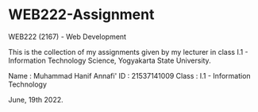 # WEB222-Assignment
WEB222 (2167) - Web Development

This is the collection of my assignments given by my lecturer in class I.1 - Information Technology Science, Yogyakarta State University.

Name    : Muhammad Hanif Annafi'
ID      : 21537141009
Class   : I.1 - Information Technology

June, 19th 2022.
